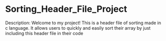 # Sorting_Header_File_Project

Description:
Welcome to my project! This is a header file of sorting made in c language.
It allows users to quickly and easily sort their array by just including this header file in their code
